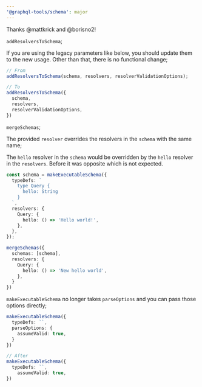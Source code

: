 ```yaml
---
'@graphql-tools/schema': major
---
```


Thanks @mattkrick and @borisno2!

`addResolversToSchema`;

If you are using the legacy parameters like below, you should update them to the new usage. Other than that, there is no functional change;

```ts
// From
addResolversToSchema(schema, resolvers, resolverValidationOptions);

// To
addResolversToSchema({
  schema,
  resolvers,
  resolverValidationOptions,
})
```

`mergeSchemas`;

The provided `resolver` overrides the resolvers in the `schema` with the same name;

The `hello` resolver in the `schema` would be overridden by the `hello` resolver in the `resolvers`. Before it was opposite which is not expected.
```ts
const schema = makeExecutableSchema({
  typeDefs: `
    type Query {
      hello: String
    }
  `,
  resolvers: {
    Query: {
      hello: () => 'Hello world!',
    },
  },
});

mergeSchemas({
  schemas: [schema],
  resolvers: {
    Query: {
      hello: () => 'New hello world',
    },
  }
})
```

`makeExecutableSchema` no longer takes `parseOptions` and you can pass those options directly;

```ts
makeExecutableSchema({
  typeDefs: ``,
  parseOptions: {
    assumeValid: true,
  }
})

// After
makeExecutableSchema({
  typeDefs: ``,
    assumeValid: true,
})
```
